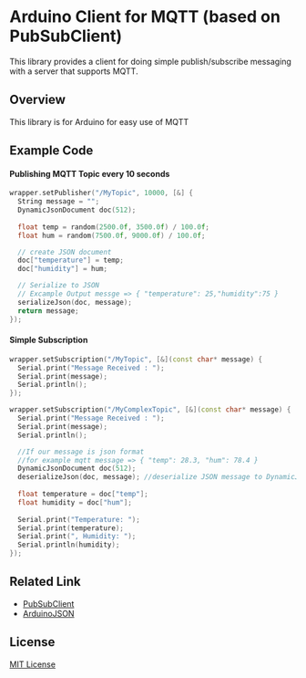 # Arduino Client for MQTT (based on PubSubClient)
This library provides a client for doing simple publish/subscribe messaging with a server that supports MQTT.


## Overview
This library is for Arduino for easy use of MQTT


## Example Code

#### Publishing MQTT Topic every 10 seconds
```cpp
wrapper.setPublisher("/MyTopic", 10000, [&] {
  String message = "";
  DynamicJsonDocument doc(512);
  
  float temp = random(2500.0f, 3500.0f) / 100.0f;
  float hum = random(7500.0f, 9000.0f) / 100.0f;

  // create JSON document
  doc["temperature"] = temp;
  doc["humidity"] = hum;

  // Serialize to JSON
  // Excample Output messge => { "temperature": 25,"humidity":75 }
  serializeJson(doc, message);
  return message;
});
```


#### Simple Subscription
```cpp
wrapper.setSubscription("/MyTopic", [&](const char* message) {
  Serial.print("Message Received : ");
  Serial.print(message);
  Serial.println();
});

wrapper.setSubscription("/MyComplexTopic", [&](const char* message) {
  Serial.print("Message Received : ");
  Serial.print(message);
  Serial.println();

  //If our message is json format
  //for example mqtt message => { "temp": 28.3, "hum": 78.4 }
  DynamicJsonDocument doc(512);
  deserializeJson(doc, message); //deserialize JSON message to DynamicJsonDocument
  
  float temperature = doc["temp"];
  float humidity = doc["hum"];
  
  Serial.print("Temperature: ");
  Serial.print(temperature);
  Serial.print(", Humidity: ");
  Serial.println(humidity);
});

```

## Related Link
- [PubSubClient](https://github.com/knolleary/pubsubclient "PubSubClient")
- [ArduinoJSON](https://github.com/bblanchon/ArduinoJson "ArduinoJSON")

## License
[MIT License](https://github.com/anwarminarso/PubSubClientWrapper/blob/main/LICENSE.txt "MIT License")
